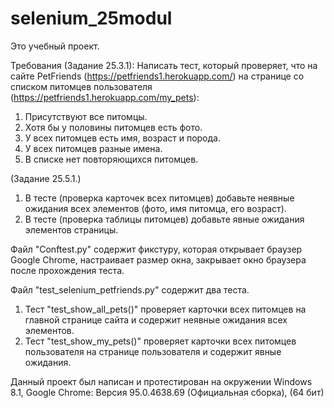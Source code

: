 # selenium_25modul
Это учебный проект.

Требования 
(Задание 25.3.1):
Написать тест, который проверяет, что на сайте PetFriends (https://petfriends1.herokuapp.com/) на странице со списком питомцев пользователя (https://petfriends1.herokuapp.com/my_pets):
1) Присутствуют все питомцы.
2) Хотя бы у половины питомцев есть фото.
3) У всех питомцев есть имя, возраст и порода.
4) У всех питомцев разные имена.
5) В списке нет повторяющихся питомцев.

(Задание 25.5.1.)
1) В тесте (проверка карточек всех питомцев) добавьте неявные ожидания всех элементов (фото, имя питомца, его возраст).
2) В тесте (проверка таблицы питомцев) добавьте явные ожидания элементов страницы.

Файл "Conftest.py" содержит фикстуру, которая открывает браузер Google Chrome, настраивает размер окна, закрывает окно браузера после прохождения теста.

Файл "test_selenium_petfriends.py" содержит два теста.
1) Тест "test_show_all_pets()" проверяет карточки всех питомцев на главной странице сайта и содержит неявные ожидания всех элементов.
2) Тест "test_show_my_pets()" проверяет карточки всех питомцев пользователя на странице пользователя и содержит явные ожидания.

Данный проект был написан и протестирован на окружении Windows 8.1, Google Chrome: Версия 95.0.4638.69 (Официальная сборка), (64 бит)

